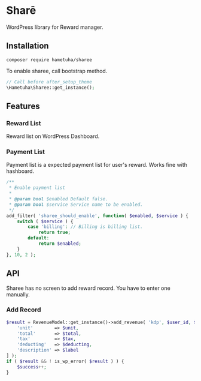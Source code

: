 # Sharē

WordPress library for Reward manager.

## Installation

```
composer require hametuha/sharee
```	

To enable sharee, call bootstrap method.

```php
// Call before after_setup_theme
\Hametuha\Sharee::get_instance();
```

## Features

### Reward List

Reward list on WordPress Dashboard.

### Payment List

Payment list is a expected payment list for user's reward.
Works fine with hashboard.

```php
/**
 * Enable payment list
 * 
 * @param bool $enabled Default false.
 * @param bool $service Service name to be enabled.
 */
add_filter( 'sharee_should_enable', function( $enabled, $service ) {
	switch ( $service ) {
		case 'billing': // Billing is billing list.
			return true;
		default:
			return $enabled;
	}
}, 10, 2 );
```

## API

Sharee has no screen to add reward record.
You have to enter one manually.

### Add Record

```php
$result = RevenueModel::get_instance()->add_revenue( 'kdp', $user_id, $price, [
	'unit'        => $unit,
	'total'       => $total,
	'tax'         => $tax,
	'deducting'   => $deducting,
	'description' => $label
] );
if ( $result && ! is_wp_error( $result ) ) {
	$success++;
}
```
